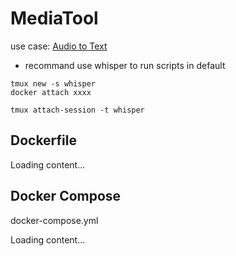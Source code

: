 # MediaTool


use case: [Audio to Text](https://github.com/LatticeMage/Tools/tree/main/Productivity/Converter/Subtitle)

* recommand use whisper to run scripts in default

```
tmux new -s whisper
docker attach xxxx
```


```
tmux attach-session -t whisper
```

## Dockerfile
<div class="load_as_code_session" data-url="Dockerfile">
  Loading content...
</div>


## Docker Compose
docker-compose.yml

<div class="load_as_code_session" data-url="docker-compose.yml">
  Loading content...
</div>


<script src="https://posetmage.com/assets/js/LoadAsCodeSession.js"></script>
